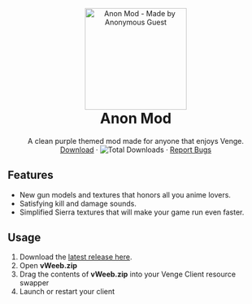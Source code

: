 <p align="center" style="margin-bottom: 0px !important;">
  <img width="200" src="https://media.discordapp.net/attachments/822880079502770236/842124103074578452/Spray-GG_1.png" alt="Anon Mod - Made by Anonymous Guest" align="center">
</p>

<h1 align="center" style="margin-top: 0px;">Anon Mod</h1>

 <p align="center">
    A clean purple themed mod made for anyone that enjoys Venge.
    <br />
    <a href="https://github.com/KruzShady/vWeeb/releases/latest/">Download</a>
    ·
    <img alt="Total Downloads" src="https://img.shields.io/github/downloads/AnonVG/AnonModv1/total?label=Downloads">
    ·
    <a href="https://github.com/AnonVG/AnonModv1/issues">Report Bugs</a>
  </p>
</p>

## Features
- New gun models and textures that honors all you anime lovers.
- Satisfying kill and damage sounds.
- Simplified Sierra textures that will make your game run even faster.

## Usage
1. Download the [latest release here](https://github.com/KruzShady/vWeeb/releases/latest/download/vWeeb.zip "Latest Release").
2. Open **vWeeb.zip**
3. Drag the contents of **vWeeb.zip** into your Venge Client resource swapper
4. Launch or restart your client
